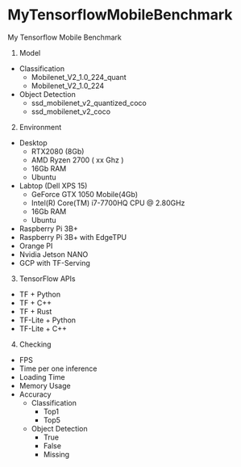# MyTensorflowMobileBenchmark
My Tensorflow Mobile Benchmark

1. Model
  - Classification
    - Mobilenet_V2_1.0_224_quant
    - Mobilenet_V2_1.0_224	
  - Object Detection
    - ssd_mobilenet_v2_quantized_coco	
    - ssd_mobilenet_v2_coco	
2. Environment
  - Desktop
    - RTX2080 (8Gb)
    - AMD Ryzen 2700 ( xx Ghz )
    - 16Gb RAM
    - Ubuntu
  - Labtop (Dell XPS 15)
    - GeForce GTX 1050 Mobile(4Gb)
    - Intel(R) Core(TM) i7-7700HQ CPU @ 2.80GHz
    - 16Gb RAM
    - Ubuntu
   - Raspberry Pi 3B+
   - Raspberry Pi 3B+ with EdgeTPU
   - Orange PI
   - Nvidia Jetson NANO
  - GCP with TF-Serving
3. TensorFlow APIs
  - TF + Python
  - TF + C++ 
  - TF + Rust
  - TF-Lite + Python
  - TF-Lite + C++
4. Checking 
  - FPS
  - Time per one inference
  - Loading Time
  - Memory Usage
  - Accuracy
    - Classification
      - Top1
      - Top5
    - Object Detection
      - True
      - False
      - Missing
 
